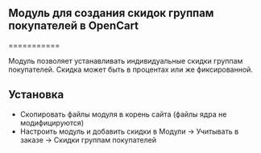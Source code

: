 ## Модуль для создания скидок группам покупателей в OpenCart
===========

Модуль позволяет устанавливать индивидуальные скидки группам покупателей.
Скидка может быть в процентах или же фиксированной.

## Установка
- Скопировать файлы модуля в корень сайта (файлы ядра не модифицируются)
- Настроить модуль и добавить скидки в Модули -> Учитывать в заказе -> Скидки группам покупателей